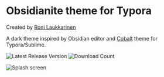 # Obsidianite theme for Typora
Created by [Roni Laukkarinen](https://www.github.com/ronilaukkarinen)

A dark theme inspired by Obsidian editor and [Cobalt](https://github.com/elitistsnob/typora-cobalt-theme) theme for Typora/Sublime.

![Latest Release Version](https://img.shields.io/github/v/release/ronilaukkarinen/typora-obsidianite-theme)
![Download Count](https://img.shields.io/github/downloads/ronilaukkarinen/typora-obsidianite-theme/total)

![Splash screen](https://i.imgur.com/Yvs07qr.png)

